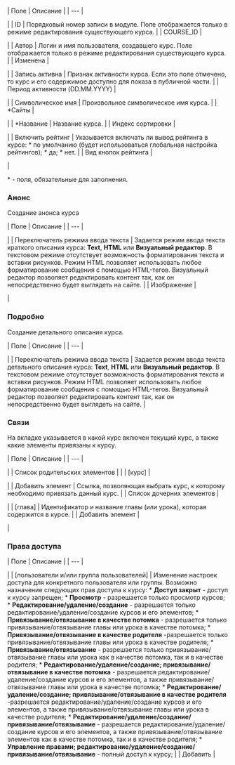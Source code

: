 | Поле | Описание |
| --- |

|
| ID | Порядковый номер записи в модуле.     Поле отображается только в режиме редактирования существующего курса. |
| COURSE\_ID |

|
| Автор | Логин и имя пользователя, создавшего курс.     Поле отображается только в режиме редактирования существующего курса. |
| Изменена |

|
| Запись активна | Признак активности курса. Если это поле отмечено, то курс и его содержимое доступно для показа в публичной части. |
| Период активности (DD.MM.YYYY) |

|
| Символическое имя | Произвольное символическое имя курса. |
| \*Сайты |

|
| \*Название | Название курса. |
| Индекс сортировки |

|
| Включить рейтинг | Указывается включать ли вывод рейтинга в курсе:  * по умолчанию (будет использоваться глобальная настройка рейтингов); * да; * нет. |
| Вид кнопок рейтинга |

|

\* - поля, обязательные для заполнения.

### Анонс

Создание анонса курса

| Поле | Описание |
| --- |

|
| Переключатель режима ввода текста | Задается режим ввода текста краткого описания курса: **Text**, **HTML** или **Визуальный редактор**.    В текстовом режиме отсутствует возможность форматирования текста и вставки рисунков. Режим HTML позволяет использовать любое форматирование сообщения с помощью HTML-тегов. Визуальный редактор позволяет редактировать контент так, как он непосредственно будет выглядеть на сайте. |
| Изображение |

|

### Подробно

Создание детального описания курса.

| Поле | Описание |
| --- |

|
| Переключатель режима ввода текста | Задается режим ввода текста детального описания курса: **Text**, **HTML** или **Визуальный редактор**.    В текстовом режиме отсутствует возможность форматирования текста и вставки рисунков. Режим HTML позволяет использовать любое форматирование сообщения с помощью HTML-тегов. Визуальный редактор позволяет редактировать контент так, как он непосредственно будет выглядеть на сайте. |

### Связи

На вкладке указывается в какой курс включен текущий курс, а также какие элементы привязаны к курсу.

| Поле | Описание |
| --- |

|
| Список родительских элементов | |
| [курс] |

|
| Добавить элемент | Ссылка, позволяющая выбрать курс, к которому необходимо привязать данный курс. |
| Список дочерних элементов |

|
| [глава] | Идентификатор и название главы (или урока), которая содержится в курсе. |
| Добавить элемент |

|

### Права доступа

| Поле | Описание |
| --- |

|
| [пользователи и/или группа пользователей] | Изменение настроек доступа для конкретного пользователя или группы. Возможно назначение следующих прав доступа к курсу:  * **Доступ закрыт** - доступ к курсу запрещен; * **Просмотр** - разрешается только просмотр курсов; * **Редактирование/удаление/создание** - разрешается только редактирование/удаление/создание курсов и его элементов; * **Привязывание/отвязывание в качестве потомка** - разрешается только привязывание/отвязывание главы или урока в качестве потомка; * **Привязывание/отвязывание в качестве родителя** -разрешается только привязывание/отвязывание главы или урока в качестве родителя; * **Привязывание/отвязывание** - разрешается только привязывание/отвязывание главы или урока как в качестве потомка, так и в качестве родителя; * **Редактирование/удаление/создание; привязывание/отвязывание в качестве потомка** - разрешается редактирование/удаление/создание курсов и его элементов, а также привязывание/отвязывание главы или урока в качестве потомка; * **Редактирование/удаление/создание; привязывание/отвязывание в качестве родителя** -разрешается редактирование/удаление/создание курсов и его элементов, а также привязывание/отвязывание главы или урока в качестве родителя; * **Редактирование/удаление/создание/привязывание/отвязывание** - разрешается редактирование/удаление/создание курсов и его элементов, а также привязывание/отвязывание элементов как в качестве потомка, так и в качестве родителя; * **Управление правами; редактирование/удаление/создание/привязывание/отвязывание** - полный доступ к курсу; |
| Добавить |